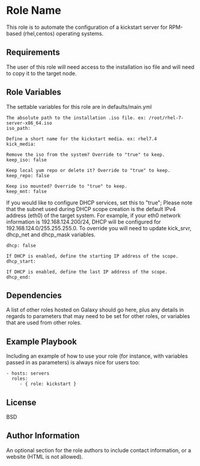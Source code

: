 Role Name
=========

This role is to automate the configuration of a kickstart server for RPM-based (rhel,centos) operating systems.

Requirements
------------

The user of this role will need access to the installation iso file and will need to copy it to the target node.

Role Variables
--------------

The settable variables for this role are in defaults/main.yml
```
The absolute path to the installation .iso file. ex: /root/rhel-7-server-x86_64.iso
iso_path: 

Define a short name for the kickstart media. ex: rhel7.4
kick_media:

Remove the iso from the system? Override to "true" to keep.
keep_iso: false

Keep local yum repo or delete it? Override to "true" to keep.
keep_repo: false

Keep iso mounted? Override to "true" to keep.
keep_mnt: false
```
If you would like to configure DHCP services, set this to "true"; Please note that the subnet used during DHCP scope creation is the default IPv4 address (eth0) of the target system. For example, if your eth0 network information is 192.168.124.200/24, DHCP will be configured for 192.168.124.0/255.255.255.0. To override you will need to update kick_srvr, dhcp_net and dhcp_mask variables.
```
dhcp: false

If DHCP is enabled, define the starting IP address of the scope.
dhcp_start:

If DHCP is enabled, define the last IP address of the scope.
dhcp_end:
```
Dependencies
------------

A list of other roles hosted on Galaxy should go here, plus any details in regards to parameters that may need to be set for other roles, or variables that are used from other roles.

Example Playbook
----------------

Including an example of how to use your role (for instance, with variables passed in as parameters) is always nice for users too:

    - hosts: servers
      roles:
         - { role: kickstart }

License
-------

BSD

Author Information
------------------

An optional section for the role authors to include contact information, or a website (HTML is not allowed).
